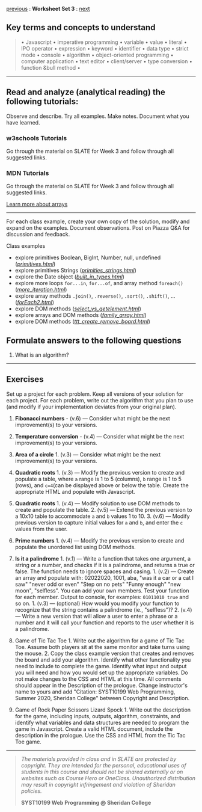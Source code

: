 [previous](set02.md) 
: **Worksheet Set 3**
: [next](set04.md)


## Key terms and concepts to understand
> &bull; Javascript  &bull; imperative programming  &bull; variable  &bull; value  &bull; literal  &bull; IPO operator &bull; expression  &bull; keyword  &bull; identifier  &bull;  data type &bull; strict mode  &bull; console  &bull;  algorithm  &bull; object-oriented programming  &bull; computer application  &bull;  text editor  &bull; client/server  &bull;  type conversion  &bull; function &bull method &bull;
> 
---



## Read and analyze (analytical reading) the following tutorials:
Observe and describe. Try all examples. Make notes. Document what you have learned.


### w3schools Tutorials

Go through the material on SLATE for Week 3 and follow through all suggested links.

### MDN Tutorials

Go through the material on SLATE for Week 3 and follow through all suggested links.

[Learn more about arrays](../set3/more_about_arrays.md)

---

For each class example, create your own copy of the solution, modify and expand on the examples. Document observations. Post on Piazza Q&A for discussion and feedback.

Class examples
- explore primitives Boolean, BigInt, Number, null, undefined ([*primitives.html*](../set3/primitives.html))
- explore primitives Strings ([*primities_strings.html*](../set3/primities_strings.html))
- explore the Date object ([*built_in_types.html*](../set3/built_in_types.html))
- explore more loops `for...in`, `for...of`, and array method `foreach()` ([*more_iteration.html*](../set3/more_iteration.html))
- explore array methods `.join()`, `.reverse()`, `.sort()`, `.shift()`, ... ([*forEach2.html*](../set3/forEach2.html))
- explore DOM methods ([*select_vs_getelement.html*](../set3/select_vs_getelement.html))
- explore arrays and DOM methods ([*family_array.html*](../set3/family_array.html))
- explore DOM methods ([*ttt_create_remove_board.html*](../set3/ttt_create_remove_board.html))



## Formulate answers to the following questions
1. What is an algorithm?


---


## Exercises
Set up a project for each problem. Keep all versions of your solution for each project.  For each problem, write out the
algorithm that you plan to use (and modify if your implementation deviates from your original
plan).


1. **Fibonacci numbers** 
        - (v.6) &mdash; Consider what might be the next improvement(s) to your versions.
3. **Temperature conversion** 
        - (v.4) &mdash; Consider what might be the next improvement(s) to your versions.
        
3. **Area of a circle** 
        1. (v.3) &mdash; Consider what might be the next improvement(s) to your versions.
        
4. **Quadratic roots** 
        1. (v.3) &mdash; Modify the previous version to create and populate a table, where  `a` range is 1 to 5 (columns), `b` range is 1 to 5 (rows), and `c=4`(can be displayed above or below the table. Create the appropriate HTML and populate with Javascript.
        
5. **Quadratic roots** 
        1. (v.4) &mdash; Modify solution to use DOM methods to create and populate the table.
        2. (v.5) &mdash; Extend the previous version to a 10x10 table to accommodate `a` and `b` values 1 to 10.
        3. (v.6) &mdash; Modify previous version to capture initial values for `a` and `b`, and enter the `c` values from the user.
       
6. **Prime numbers** 
        1. (v.4) &mdash; Modify the previous version to create and populate the unordered list using DOM methods.
7. **Is it a palindrome** 
        1. (v.1) &mdash; Write a function that takes one argument, a string or a number, and checks if it is a palindrome, and returns a true or false. The function needs to ignore spaces and casing.
        1. (v.2) &mdash; Create an array and populate with: 02022020, 1001, aba, "was it a car or a cat I saw" "never odd or even" "Step on no pets" "Funny enough"   "new moon", "selfless". You can add your own members. Test your function for each member. Output to console, for examples: `01011010 true` and so on.
        1. (v.3) &mdash; (optional) How would you modify your function to recognize that the string contains a palindrome (ie., "selfless")?
        2. (v.4) &mdash; Write a new version that will allow a user to enter a phrase or a number and it will call your function and reports to the user whether it is a palindrome.
8. Game of Tic Tac Toe
        1. Write out the algorithm for a game of Tic Tac Toe. Assume both players sit at the same monitor and take turns using the mouse.
        2. Copy the class example version that creates and removes the board and add your algorithm. Identify what other functionality you need to include to complete the game. Identify what input and output you will need and how you would set up the appropriate variables. Do not make changes to the CSS and HTML at this time. All comments should appear in the Description of the prologue. Change instructor's name to yours and add "Citation: SYST10199 Web Programming, Summer 2020, Sheridan College" between Copyright and Description.

9. Game of Rock Paper Scissors Lizard Spock
        1. Write out the description for the game, including inputs, outputs, algorithm, constraints, and identify what variables and data structures are needed to program the game in Javascript. Create a valid HTML document, include the description in the prologue.  Use the CSS and HTML from the Tic Tac Toe game.

  
---
> *The materials provided in class and in SLATE are protected by copyright. They are intended for the personal, educational uses of students in this course and should not be shared externally or on websites such as Course Hero or OneClass. Unauthorized distribution may result in copyright infringement and violation of Sheridan policies.*
> 
> **SYST10199 Web Programming @ Sheridan College**
